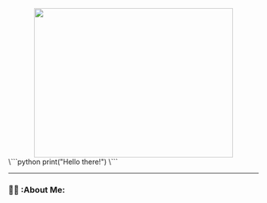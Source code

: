 <div id="header" align="center">
  <img src="https://media.giphy.com/media/XE7bVU1G502OLdJR8a/giphy.gif" width="400" height="300"/>
</div>
\```python
print("Hello there!")
\```

---

### :man_technologist: :About Me:
